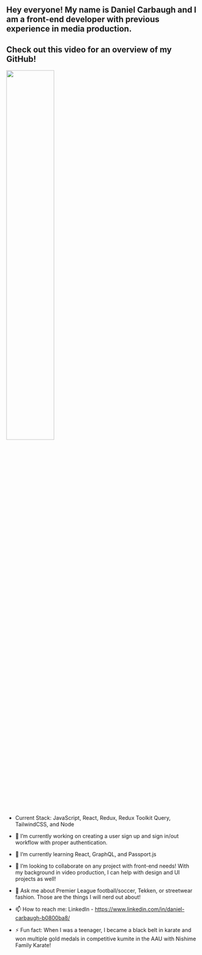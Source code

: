 ## Hey everyone! My name is Daniel Carbaugh and I am a front-end developer with previous experience in media production.

## Check out this video for an overview of my GitHub!

[<img src="https://img.youtube.com/vi/TL6sejXlxPY/maxresdefault.jpg" width="50%">](https://vimeo.com/904200551/08cbf1cefb?share=copy)

- Current Stack: JavaScript, React, Redux, Redux Toolkit Query, TailwindCSS, and Node

- 🔭 I’m currently working on creating a user sign up and sign in/out workflow with proper authentication.
- 🌱 I’m currently learning React, GraphQL, and Passport.js
- 👯 I’m looking to collaborate on any project with front-end needs! With my background in video production, I can help with design and UI projects as well!
- 💬 Ask me about Premier League football/soccer, Tekken, or streetwear fashion. Those are the things I will nerd out about!
- 📫 How to reach me: LinkedIn - https://www.linkedin.com/in/daniel-carbaugh-b0800ba8/
- ⚡ Fun fact: When I was a teenager, I became a black belt in karate and won multiple gold medals in competitive kumite in the AAU with Nishime Family Karate!
